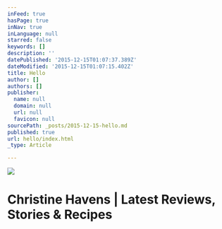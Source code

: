 ```yaml
---
inFeed: true
hasPage: true
inNav: true
inLanguage: null
starred: false
keywords: []
description: ''
datePublished: '2015-12-15T01:07:37.389Z'
dateModified: '2015-12-15T01:07:15.402Z'
title: Hello
author: []
authors: []
publisher:
  name: null
  domain: null
  url: null
  favicon: null
sourcePath: _posts/2015-12-15-hello.md
published: true
url: hello/index.html
_type: Article

---
```

![](https://the-grid-user-content.s3-us-west-2.amazonaws.com/b06f0a29-ccb7-43f9-b82d-f88c237c45ed.jpg)

##### 

# Christine Havens | Latest Reviews, Stories & Recipes